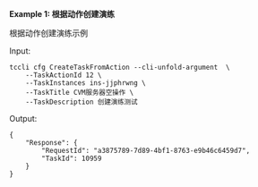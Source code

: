**Example 1: 根据动作创建演练**

根据动作创建演练示例

Input: 

```
tccli cfg CreateTaskFromAction --cli-unfold-argument  \
    --TaskActionId 12 \
    --TaskInstances ins-jjphrwng \
    --TaskTitle CVM服务器空操作 \
    --TaskDescription 创建演练测试
```

Output: 
```
{
    "Response": {
        "RequestId": "a3875789-7d89-4bf1-8763-e9b46c6459d7",
        "TaskId": 10959
    }
}
```

